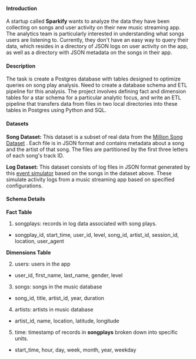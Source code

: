 #### Introduction
A startup called **Sparkify** wants to analyze the data they have been collecting on songs and user activity on their new music streaming app.  
The analytics team is particularly interested in understanding what songs users are listening to. Currently, they don't have an easy way to query their data, which resides in a directory of JSON logs on user activity on the app, as well as a directory with JSON metadata on the songs in their app.    

#### Description
The task is create a Postgres database with tables designed to optimize queries on song play analysis. Need to create a database schema and ETL pipeline for this analysis. The project involves defining fact and dimension tables for a star schema for a particular analytic focus, and write an ETL pipeline that transfers data from files in two local directories into these tables in Postgres using Python and SQL.    

#### Datasets
**Song Dataset:** This dataset is a subset of real data from the [Million Song Dataset](http://millionsongdataset.com/) . Each file is in JSON format and contains metadata about a song and the artist of that song. The files are partitioned by the first three letters of each song's track ID.    

**Log Dataset:** This dataset consists of log files in JSON format generated by this [event simulator](https://github.com/Interana/eventsim) based on the songs in the dataset above. These simulate activity logs from a music streaming app based on specified configurations.    

#### Schema Details
**Fact Table**
1. songplays: records in log data associated with song plays.
  * songplay_id, start_time, user_id, level, song_id, artist_id, session_id, location, user_agent

**Dimensions Table**    

2. users: users in the app  
  * user_id, first_name, last_name, gender, level

3. songs: songs in the music database  
  * song_id, title, artist_id, year, duration

4. artists: artists in music database  
  * artist_id, name, location, latitude, longitude

5. time: timestamp of records in **songplays** broken down into specific units.  
  * start_time, hour, day, week, month, year, weekday



